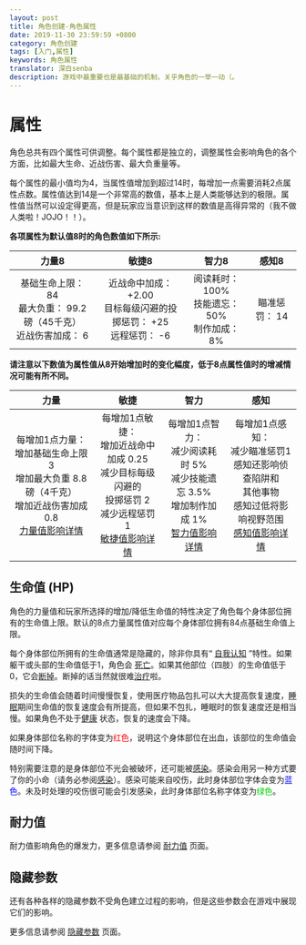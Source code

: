```yaml
---
layout: post
title: 角色创建-角色属性
date: 2019-11-30 23:59:59 +0800
category: 角色创建
tags: [入门,属性]
keywords: 角色属性
translator: 深白senba
description: 游戏中最重要也是最基础的机制，关乎角色的一举一动（。
---
```


# 属性

角色总共有四个属性可供调整。每个属性都是独立的，调整属性会影响角色的各个方面，比如最大生命、近战伤害、最大负重量等。

每个属性的最小值均为4，当属性值增加到超过14时，每增加一点需要消耗2点属性点数。属性值达到14是一个非常高的数值，基本上是人类能够达到的极限。属性值当然可以设定得更高，但是玩家应当意识到这样的数值是高得异常的（我不做人类啦！JOJO！！）。

**各项属性为默认值8时的角色数值如下所示:**

|                            力量8                             |                            敏捷8                             |                         智力8                          |     感知8     |
| :----------------------------------------------------------: | :----------------------------------------------------------: | :----------------------------------------------------: | :-----------: |
| 基础生命上限： 84<br />最大负重： 99.2磅（45千克）<br />近战伤害加成： 6 | 近战命中加成： +2.00<br />目标每级闪避的投掷惩罚： +25<br />远程惩罚： -6 | 阅读耗时： 100%<br />技能遗忘： 50%<br />制作加成： 8% | 瞄准惩罚： 14 |

**请注意以下数值为属性值从8开始增加时的变化幅度，低于8点属性值时的增减情况可能有所不同。**

|                             力量                             |                             敏捷                             |                             智力                             |                             感知                             |
| :----------------------------------------------------------: | :----------------------------------------------------------: | :----------------------------------------------------------: | :----------------------------------------------------------: |
| 每增加1点力量：<br />增加基础生命上限 3<br />增加最大负重 8.8磅（4千克）<br />增加近战伤害加成 0.8<br />[力量值影响详情](http://dev.narc.ro/cataclysm/doxygen/Effects_Stat_Strength.html) | 每增加1点敏捷：<br />增加近战命中加成 0.25<br />减少目标每级闪避的<br />投掷惩罚 2<br />减少远程惩罚 1<br />[敏捷值影响详情](http://dev.narc.ro/cataclysm/doxygen/Effects_Stat_Dexterity.html) | 每增加1点智力：<br />减少阅读耗时 5%<br />减少技能遗忘 3.5%<br />增加制作加成 1%<br />[智力值影响详情](http://dev.narc.ro/cataclysm/doxygen/Effects_Stat_Intelligence.html) | 每增加1点感知：<br />减少瞄准惩罚1<br />感知还影响侦查陷阱和<br />其他事物<br />感知过低将影响视野范围<br />[感知值影响详情](http://dev.narc.ro/cataclysm/doxygen/Effects_Stat_Perception.html) |

## 生命值 (HP)

角色的力量值和玩家所选择的增加/降低生命值的特性决定了角色每个身体部位拥有的生命值上限。默认的8点力量属性值对应每个身体部位拥有84点基础生命值上限。

每个身体部位所拥有的生命值通常是隐藏的，除非你具有“ [自我认知](http://cddawiki.chezzo.com/cdda_wiki/index.php?title=Self-aware) ”特性。如果躯干或头部的生命值低于1，角色会 [死亡](http://cddawiki.chezzo.com/cdda_wiki/index.php?title=Fun)。如果其他部位（四肢）的生命值低于0，它会[断掉](http://cddawiki.chezzo.com/cdda_wiki/index.php?title=Broken_limb)。断掉的话当然就很难[治疗](http://cddawiki.chezzo.com/cdda_wiki/index.php?title=Broken_limb#How_to_fix_it)啦。

损失的生命值会随着时间慢慢恢复，使用医疗物品包扎可以大大提高恢复速度，[睡眠](http://cddawiki.chezzo.com/cdda_wiki/index.php?title=Sleep)期间生命值的恢复速度会有所提高，但如果不包扎，睡眠时的恢复速度还是相当慢。如果角色不处于[健康](http://cddawiki.chezzo.com/cdda_wiki/index.php?title=Hidden_stats#Health) 状态，恢复的速度会下降。

如果身体部位名称的字体变为<font color='#ff0000'>红色</font>，说明这个身体部位在出血，该部位的生命值会随时间下降。

特别需要注意的是身体部位不光会被破坏，还可能被[感染](http://cddawiki.chezzo.com/cdda_wiki/index.php?title=Infection)。感染会用另一种方式要了你的小命（请务必参阅[感染](http://cddawiki.chezzo.com/cdda_wiki/index.php?title=Infection)）。感染可能来自咬伤，此时身体部位字体会变为<font color='#0000ff'>蓝色</font>。未及时处理的咬伤很可能会引发感染，此时身体部位名称字体变为<font color='#00d000'>绿色</font>。

## 耐力值

耐力值影响角色的爆发力，更多信息请参阅 [耐力值](http://cddawiki.chezzo.com/cdda_wiki/index.php?title=Stamina) 页面。

## 隐藏参数

还有各种各样的隐藏参数不受角色建立过程的影响，但是这些参数会在游戏中展现它们的影响。

更多信息请参阅 [隐藏参数](http://cddawiki.chezzo.com/cdda_wiki/index.php?title=Hidden_stats) 页面。
